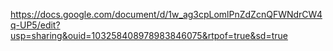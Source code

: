 https://docs.google.com/document/d/1w_ag3cpLomlPnZdZcnQFWNdrCW4q-UP5/edit?usp=sharing&ouid=103258408978983846075&rtpof=true&sd=true
